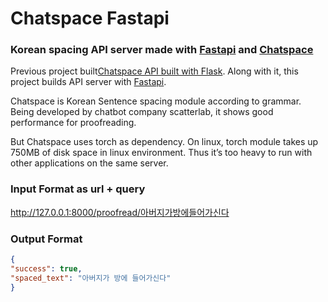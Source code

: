# Chatspace Fastapi
### Korean spacing API server made with [Fastapi](https://github.com/tiangolo/fastapi) and [Chatspace](https://github.com/pingpong-ai/chatspace)

Previous project built[Chatspace API built with Flask](https://github.com/snoop2head/chatspace_api).
Along with it, this project builds API server with [Fastapi](https://github.com/tiangolo/fastapi).

Chatspace is Korean Sentence spacing module according to grammar. Being developed by chatbot company scatterlab, it shows good performance for proofreading. 

But Chatspace uses torch as dependency. On linux, torch module takes up 750MB of disk space in linux environment. Thus it’s too heavy to run with other applications on the same server. 


### Input Format as url + query
http://127.0.0.1:8000/proofread/아버지가방에들어가신다

### Output Format
```json
{
"success": true,
"spaced_text": "아버지가 방에 들어가신다"
}
```
